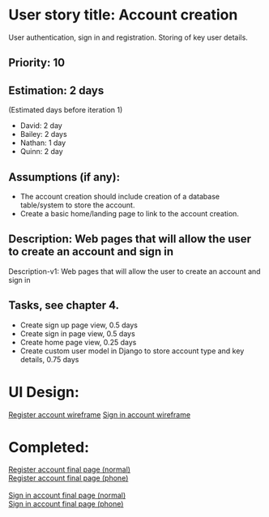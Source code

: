 # User story title: Account creation
User authentication, sign in and registration. Storing of key user details.

## Priority: 10

## Estimation: 2 days
(Estimated days before iteration 1)
* David: 2 day
* Bailey: 2 days
* Nathan: 1 day
* Quinn: 2 day

## Assumptions (if any):
* The account creation should include creation of a database table/system to store the account.
* Create a basic home/landing page to link to the account creation.

## Description: Web pages that will allow the user to create an account and sign in
Description-v1: Web pages that will allow the user to create an account and sign in

## Tasks, see chapter 4.
* Create sign up page view, 0.5 days
* Create sign in page view, 0.5 days
* Create home page view, 0.25 days
* Create custom user model in Django to store account type and key details, 0.75 days

# UI Design:
[Register account wireframe](wireframes/Registration_WF.png)
[Sign in account wireframe](wireframes/Sign_In_WF.png)

# Completed:
[Register account final page (normal)](final_images/Register_Normal.png)\
[Register account final page (phone)](final_images/Register_Phone.png)\
\
[Sign in account final page (normal)](final_images/Sign_In_Normal.png)\
[Sign in account final page (phone)](final_images/Sign_In_Phone.png)

